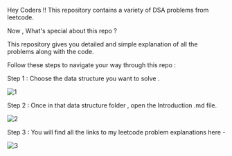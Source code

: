  Hey Coders !!
 This repository contains a variety of DSA problems from leetcode.

 Now , What's special about this repo ?

 This repository gives you detailed and simple explanation of all the problems along with the code.

 Follow these steps to navigate your way through this repo : 

 Step 1 : Choose the data structure you want to solve .

![1](https://github.com/user-attachments/assets/8406fb8b-d82b-48ac-a05a-85ea3f2e5d9a)

Step 2 : Once in that data structure folder , open the Introduction .md file.

![2](https://github.com/user-attachments/assets/ca111d4b-22e1-433d-8565-02449cfd9b4c)


Step 3 : You will find all the links to my leetcode problem explanations here -

![3](https://github.com/user-attachments/assets/87078c47-224b-41f2-b22b-a476d5d794a2)
